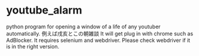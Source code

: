 # youtube_alarm
python program for opening a window of a life of any youtuber automatically.  例えば戌亥とこの朝雑談
It will get plug in with chrome such as AdBlocker.
It requires selenium and webdriver. Please check webdriver if it is in the right version.
